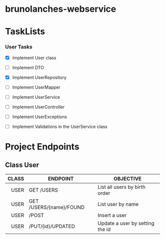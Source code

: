 # brunolanches-webservice



# TaskLists

### User Tasks

- [X] Implement User class
- [ ] Implement DTO
- [X] Implement UserRepository
- [ ] Implement UserMapper
- [ ] Implement UserService
- [ ] Implement UserController
- [ ] Implement UserExceptions
- [ ] Implement Validations in the UserService class




# Project Endpoints

## Class User

| CLASS 	| ENDPOINT                	| OBJECTIVE                       	|
|------:	|-------------------------	|---------------------------------	|
| USER  	| GET /USERS              	| List all users by birth order   	|
| USER  	| GET /USERS/{name}/FOUND 	| List user by name               	|
| USER  	| /POST                   	| Insert a user                   	|
| USER  	| /PUT/{id}/UPDATED       	| Update a user by setting the id 	|
